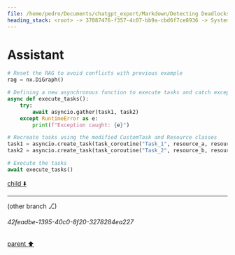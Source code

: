 ```yaml
---
file: /home/pedro/Documents/chatgpt_export/Markdown/Detecting Deadlocks in asyncio.md
heading_stack: <root> -> 37087476-f357-4c07-bb9a-cbd6f7ce8936 -> System -> 18a374ea-54f7-408a-829d-f60766f75e3a -> System -> aaa207d7-d8c9-4cfe-a09c-7a8c955a3979 -> User -> ce028723-44f2-4667-b510-9f27ad1b64ea -> Assistant -> Detecting Deadlocks in `asyncio` -> aaa22514-b1a5-43b2-be50-0b517693a92e -> User -> 387cf5fb-37d4-4a9b-8cdf-f50ec9986d1f -> Assistant -> Components of a Resource Allocation Graph -> Using Resource Allocation Graphs to Detect Deadlocks -> Implementing RAG in Python with `asyncio` -> aaa25dfd-3475-43cd-a062-f771187415f1 -> User -> f45eab83-6841-4049-87c6-81bd58a3f62b -> Assistant -> b6c29585-72e2-42dc-acc1-722073cdd9d6 -> Tool -> 753a37e7-4caf-4283-bc69-e6c3ed4d8a11 -> Assistant -> aaa24cd5-6313-4ab5-a8e0-3a01a36a2f91 -> User -> d256a5c8-25d4-4e12-8f23-2358fbfd0ebf -> Assistant
---
```

# Assistant

```python
# Reset the RAG to avoid conflicts with previous example
rag = nx.DiGraph()

# Defining a new asynchronous function to execute tasks and catch exceptions
async def execute_tasks():
    try:
        await asyncio.gather(task1, task2)
    except RuntimeError as e:
        print(f"Exception caught: {e}")

# Recreate tasks using the modified CustomTask and Resource classes
task1 = asyncio.create_task(task_coroutine("Task_1", resource_a, resource_b))
task2 = asyncio.create_task(task_coroutine("Task_2", resource_b, resource_a))

# Execute the tasks
await execute_tasks()
```

[child ⬇️](#42feadbe-1395-40c0-8f20-3278284ea227)

---

(other branch ⎇)
###### 42feadbe-1395-40c0-8f20-3278284ea227
[parent ⬆️](#d256a5c8-25d4-4e12-8f23-2358fbfd0ebf)
